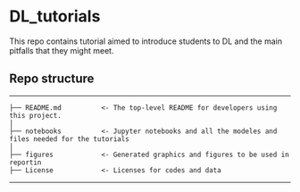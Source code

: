 # DL_tutorials
This repo contains tutorial aimed to introduce students to DL and the main pitfalls that they might meet.

## Repo structure
------------

    ├── README.md          <- The top-level README for developers using this project.
    │
    ├── notebooks          <- Jupyter notebooks and all the modeles and files needed for the tutorials
    │
    ├── figures            <- Generated graphics and figures to be used in reportin
    ├── License            <- Licenses for codes and data 

--------
